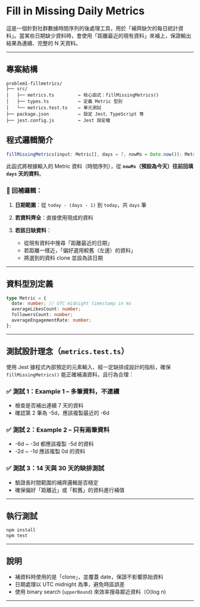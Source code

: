 # Fill in Missing Daily Metrics

這是一個針對社群數據時間序列的後處理工具，用於「補齊缺欠的每日統計資料」。當某些日期缺少資料時，會使用「距離最近的現有資料」來補上，保證輸出結果為連續、完整的 N 天資料。

---

## 專案結構

```
problem1-fillmetrics/
├── src/
│   ├── metrics.ts         ← 核心函式：fillMissingMetrics()
│   ├── types.ts           ← 定義 Metric 型別
│   └── metrics.test.ts    ← 單元測試
├── package.json           ← 設定 Jest、TypeScript 等
├── jest.config.js         ← Jest 設定檔
```

## 程式邏輯簡介

```ts
fillMissingMetrics(input: Metric[], days = 7, nowMs = Date.now()): Metric[]
```

此函式將根據輸入的 Metric 資料（時間序列），從 **`nowMs`（預設為今天）往前回填 `days` 天的資料**。

### 🔧 回補邏輯：

1. **日期範圍**：從 `today - (days - 1)` 到 `today`，共 `days` 筆
2. **若資料齊全**：直接使用現成的資料
3. **若該日缺資料**：

   - 從現有資料中搜尋「距離最近的日期」
   - 若距離一樣近，「偏好選用較舊（左邊）的資料」
   - 將選到的資料 clone 並設為該日期

---

## 資料型別定義

```ts
type Metric = {
  date: number; // UTC midnight timestamp in ms
  averageLikesCount: number;
  followersCount: number;
  averageEngagementRate: number;
};
```

---

## 測試設計理念（`metrics.test.ts`）

使用 Jest 據程式內部預定的元素輸入、經一定缺排成設計的指标，確保 `fillMissingMetrics()` 能正確補滿資料，且行為合理：

### ✅ 測試 1：Example 1 – 多筆資料，不連續

- 檢查是否補出連續 7 天的資料
- 確認第 2 筆為 -5d，應該複製最近的 -6d

### ✅ 測試 2：Example 2 – 只有兩筆資料

- -6d \~ -3d 都應該複製 -5d 的資料
- -2d \~ -1d 應該複製 0d 的資料

### ✅ 測試 3：14 天與 30 天的缺排測試

- 驗證長时間範圍的補齊邏輯是否穩定
- 確保偏好「距離近」或「較舊」的資料進行補值

---

## 執行測試

```bash
npm install
npm test
```

---

## 說明

- 補資料時使用的是「clone」，並覆蓋 date，保證不影響原始資料
- 日期處理以 UTC midnight 為準，避免時區誤差
- 使用 binary search (`upperBound`) 來效率搜尋鄰近資料（O(log n)

---

